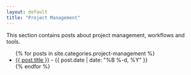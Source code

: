 ```yaml
---
layout: default
title: "Project Management"
---
```


<!--# Project Management-->

This section contains posts about project management, workflows and tools.
<ul>
  {% for posts in site.categories.project-management %}
    <li>
      <a href="{{ post.url }}">{{ post.title }}</a>
      - {{ post.date | date: "%B %-d, %Y" }}
    </li>
  {% endfor %}
</ul>
